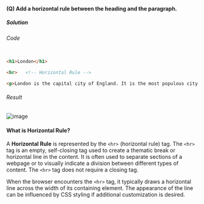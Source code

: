 #### (Q) Add a horizontal rule between the heading and the paragraph.

<h5>Solution</h5>

###### Code

```HTML

<h1>London</h1>

<hr>   <!-- Horizontal Rule -->

<p>London is the capital city of England. It is the most populous city in the United Kingdom, with a metropolitan area of over 13 million inhabitants.</p>

```

###### Result

![image](https://github.com/gurjeetsinghvirdee/W3Schools-Frontend-Development-Exercises/assets/73753957/bb2050f2-6156-4571-bcf2-ede3247774e6)

#### What is Horizontal Rule?
A **Horizontal Rule** is represented by the `<hr>` (horizontal rule) tag. The `<hr>` tag is an empty, self-closing tag used to create a thematic break or horizontal line in the content. It is often used to separate sections of a webpage or to visually indicate a division between different types of content. The `<hr>` tag does not require a closing tag.

When the browser encounters the `<hr>` tag, it typically draws a horizontal line across the width of its containing element. The appearance of the line can be influenced by CSS styling if additional customization is desired.
